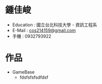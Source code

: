 # 鍾佳峻

- Education : 國立台北科技大學 - 資訊工程系
- E-Mail : cos214159@gmail.com
- 手機 : 0932793922

# 作品
- GameBase
  - fdsfsfsfsdfdsf
